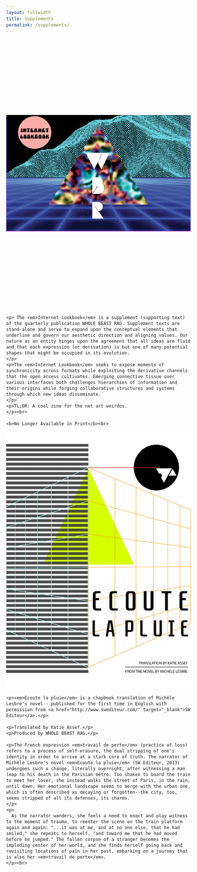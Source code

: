 ```yaml
---
layout: fullwidth
title: Supplements
permalink: /supplements/
---
```

<div class="page">
  <div class="col-half">
    <img class="img-responsive" src="/assets/img/INTERNETLOOKBOOK-Cover.png" alt="INTERNETLOOKBOOK-Cover" style="margin-top: 206px; margin-bottom: 206px;"><br>

    <p> The <em>Internet Lookbook</em> is a supplement (supporting text) of the quarterly publication WHOLE BEAST RAG. Supplement texts are stand-alone and serve to expand upon the conceptual elements that underline and govern our aesthetic direction and aligning values. Our nature as an entity hinges upon the agreement that all ideas are fluid and that each expression (or derivation) is but one of many potential shapes that might be occupied in its evolution.
    </p>
    <p>The <em>Internet Lookbook</em> seeks to expose moments of synchronicity across formats while exploiting the derivative channels that the open access cultivates. Emerging connective tissue over various interfaces both challenges hierarchies of information and their origins while forging collaborative structures and systems through which new ideas disseminate.
    </p>
    <p>TL;DR: A cool zine for the net art weirdos.
    </p><br>

    <b>No Longer Available in Print</b><br>

  </div>
  <div class="col-half">
  	<img class="img-responsive" src="/assets/img/6.-EcoutelaPluieCover.jpg" alt="EcoutelaPluieCover"><br>

    <p><em>Ecoute la pluie</em> is a chapbook translation of Michèle Lesbre's novel - published for the first time in English with permission from <a href="http://www.swediteur.com/" target="_blank">SW Editeur</a>.</p>

    <p>Translated by Katie Assef.</p>
    <p>Produced by WHOLE BEAST RAG.</p>

    <p>The French expression <em>travail de perte</em> (practice of loss) refers to a process of self-erasure, the dual stripping of one's identity in order to arrive at a stark core of truth. The narrator of Michèle Lesbre's novel <em>Ecoute la pluie</em> (SW Editeur, 2013) undergoes such a change, literally overnight, after witnessing a man leap to his death in the Parisian métro. Too shaken to board the train to meet her lover, she instead walks the street of Paris, in the rain, until dawn. Her emotional landscape seems to merge with the urban one, which is often described as decaying or forgotten--the city, too, seems stripped of all its defenses, its charms.
    </p>
    <p>
      As the narrator wanders, she feels a need to enact and play witness to the moment of trauma, to reenter the scene on the train platform again and again: "...it was at me, and at no one else, that he had smiled," she repeats to herself, "and toward me that he had moved before he jumped." The fallen corpse of a stranger becomes the imploding center of her world, and she finds herself going back and revisiting locations of pain in her past, embarking on a journey that is also her <em>travail de perte</em>.
    </p><br>
  </div>
  <div class="clearfix"></div>
</div>